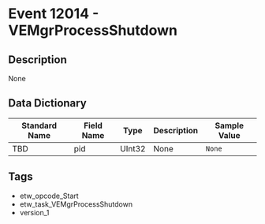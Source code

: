 # Event 12014 - VEMgrProcessShutdown

## Description
None

## Data Dictionary
|Standard Name|Field Name|Type|Description|Sample Value|
|---|---|---|---|---|
|TBD|pid|UInt32|None|`None`|

## Tags
* etw_opcode_Start
* etw_task_VEMgrProcessShutdown
* version_1